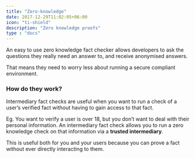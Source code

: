 ```yaml
---
title: "Zero-knowledge"
date: 2017-12-29T11:02:05+06:00
icon: "ti-shield"
description: "Zero knowledge proofs"
type : "docs"
---
```


An easy to use zero knowledge fact checker allows developers to ask the questions they really need an answer to, and receive anonymised answers.

That means they need to worry less about running a secure compliant environment.

### How do they work?

Intermediary fact checks are useful when you want to run a check of a user’s verified fact without having to gain access to that fact.

Eg. You want to verify a user is over 18, but you don’t want to deal with their personal information. An intermediary fact check allows you to run a zero knowledge check on that information via a **trusted intermediary**.

This is useful both for you and your users because you can prove a fact without ever directly interacting to them.


